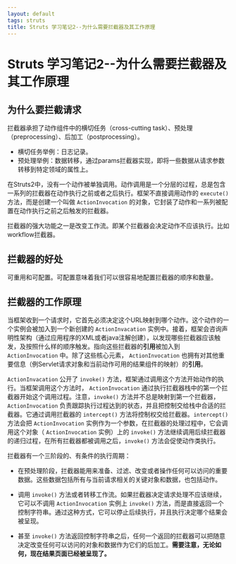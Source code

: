 ```yaml
---
layout: default
tags: struts
title: Struts 学习笔记2--为什么需要拦截器及其工作原理
---
```


# Struts 学习笔记2--为什么需要拦截器及其工作原理 #

## 为什么要拦截请求 ##

拦截器承担了动作组件中的横切任务（cross-cutting task）、预处理（preprocessing）、后加工（postprocessing）。

* 横切任务举例：日志记录。
* 预处理举例：数据转移，通过params拦截器实现，即将一些数据从请求参数转移到特定领域的属性上。

在Struts2中，没有一个动作被单独调用。动作调用是一个分层的过程，总是包含一系列的拦截器在动作执行之前或者之后执行。框架不直接调用动作的 `execute()` 方法，而是创建一个叫做 `ActionInvocation` 的对象，它封装了动作和一系列被配置在动作执行之前之后触发的拦截器。

拦截器的强大功能之一是改变工作流。即某个拦截器会决定动作不应该执行。比如workflow拦截器。

## 拦截器的好处 ##

可重用和可配置。可配置意味着我们可以很容易地配置拦截器的顺序和数量。

## 拦截器的工作原理 ##

当框架收到一个请求时，它首先必须决定这个URL映射到哪个动作。这个动作的一个实例会被加入到一个新创建的 `ActionInvacation` 实例中。接着，框架会咨询声明性架构（通过应用程序的XML或者java注解创建），以发现哪些拦截器应该触发，及按照什么样的顺序触发。指向这些拦截器的**引用**被加入到 `ActionInvocation` 中。除了这些核心元素， `ActionInvocation` 也拥有对其他重要信息（例Servlet请求对象和当前动作可用的结果组件的映射）的**引用**。

 `ActionInvacation` 公开了 `invoke()` 方法，框架通过调用这个方法开始动作的执行。当框架调用这个方法时， `ActionInvocation` 通过执行拦截器栈中的第一个拦截器开始这个调用过程。注意，`invoke()` 方法并不总是映射到第一个拦截器，`ActionInvocation` 负责跟踪执行过程达到的状态，并且把控制交给栈中合适的拦截器。它通过调用拦截器的 `intercept()` 方法将控制权交给拦截器。`intercept()` 方法会把 `ActionInvocation` 实例作为一个参数，在拦截器的处理过程中，它会调用这个对象（ `ActionInvocation` 实例）上的 `invoke()` 方法继续调用后续拦截器的递归过程，在所有拦截器都被调用之后，`invoke()` 方法会促使动作类执行。

拦截器有一个三阶段的、有条件的执行周期：

* 在预处理阶段，拦截器能用来准备、过滤、改变或者操作任何可以访问的重要数据。这些数据包括所有与当前请求相关的关键对象和数据，也包括动作。

* 调用 `invoke()` 方法或者转移工作流。如果拦截器决定请求处理不应该继续，它可以不调用 `ActionInvocation` 实例上 `invoke()` 方法，而是直接返回一个控制字符串。通过这种方式，它可以停止后续执行，并且执行决定哪个结果会被呈现。

* 甚至 `invoke()` 方法返回控制字符串之后，任何一个返回的拦截器可以把随意决定改变任何可以访问的对象和数据作为它们的后加工。**需要注意，无论如何，现在结果页面已经被呈现了。**
	
	 
	